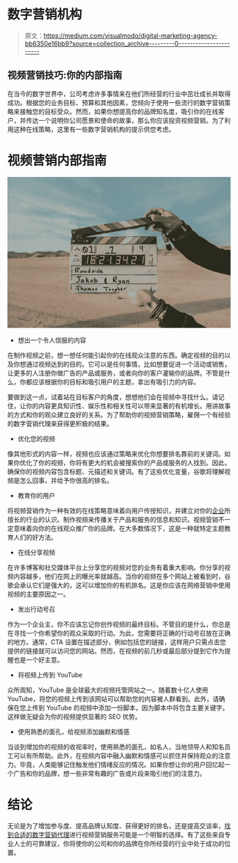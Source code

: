 # 数字营销机构

> 原文：<https://medium.com/visualmodo/digital-marketing-agency-bb6350e16bb9?source=collection_archive---------0----------------------->

## 视频营销技巧:你的内部指南

在当今的数字世界中，公司考虑许多事情来在他们所经营的行业中茁壮成长并取得成功。根据您的业务目标、预算和其他因素，您倾向于使用一些流行的数字营销策略来接触您的目标受众。然而，如果你想提高你的品牌知名度，吸引你的在线客户，并传达一个说明你公司愿景和使命的故事，那么你应该投资视频营销。为了利用这种在线策略，这里有一些数字营销机构的提示供您考虑。

# 视频营销内部指南

![](img/9c67d69a43f7a9abca16c7bdd7ac5068.png)

*   想出一个令人信服的内容

在制作视频之前，想一想任何能引起你的在线观众注意的东西。确定视频的目的以及你想通过视频达到的目的。它可以是任何事情，比如想要促进一个活动或销售，让更多的人注册你做广告的产品或服务，或者向你的客户灌输你的品牌。不管是什么，你都应该根据你的目标和吸引用户的主题，拿出有吸引力的内容。

要做到这一点，试着站在目标客户的角度，想想他们会在视频中寻找什么。请记住，让你的内容更具知识性、娱乐性和相关性可以带来显著的有机增长。用讲故事的方式和你的观众建立良好的关系。为了帮助你的视频营销策略，雇佣一个有经验的数字营销代理来获得更积极的结果。

*   优化您的视频

像其他形式的内容一样，视频也应该通过策略来优化你想要排名靠前的关键词。如果你优化了你的视频，你将有更大的机会被搜索你的产品或服务的人找到。因此，确保你的视频内容包含标题、元描述和关键词。有了这些优化变量，谷歌将理解视频是怎么回事，并给予你很高的排名。

*   教育你的用户

将视频营销作为一种有效的在线策略意味着向用户传授知识，并建立对你的[企业](https://awards.visualmodo.com/)所擅长的行业的认识。制作视频来传播关于产品和服务的信息和知识。视频营销不一定意味着向你的在线观众推广你的品牌。在大多数情况下，这是一种就特定主题教育人们的好方法。

*   在线分享视频

在许多博客和社交媒体平台上分享您的视频对您的业务有着重大影响。你分享的视频内容越多，他们在网上的曝光率就越高。当你的视频在多个网站上被看到时，谷歌会承认它们是强大的，这可以增加你的有机排名。这是你应该在网络营销中使用视频的主要原因之一。

*   发出行动号召

作为一个企业主，你不应该忘记你创作视频的最终目标。不管目的是什么，你总是在寻找一个你希望你的观众采取的行动。为此，您需要将正确的行动号召放在正确的地方。通常，CTA 设置在描述部分，例如包括您的链接，这样用户只需点击您提供的链接就可以访问您的网站。然而，在视频的前几秒或最后部分提到它作为提醒也是一个好主意。

*   将视频上传到 YouTube

众所周知，YouTube 是全球最大的视频托管网站之一。随着数十亿人使用 YouTube，将您的视频上传到该网站可以帮助您的内容被人群看到。此外，请确保在您上传到 YouTube 的视频中添加一份脚本，因为脚本中将包含主要关键字。这样做无疑会为你的视频提供显著的 SEO 优势。

*   使用熟悉的面孔，给视频添加幽默和情感

当谈到增加你的视频的收视率时，使用熟悉的面孔，如名人，当地领导人和知名员工可以有所帮助。此外，在视频内容中融入幽默和情感可以抓住并保持观众的注意力。毕竟，人类能够记住触发他们情绪反应的情况。如果你想让你的用户回忆起一个广告和你的品牌，想一些非常有趣的广告或片段来吸引他们的注意力。

# 结论

无论是为了增加参与度、提高品牌认知度、获得更好的排名，还是提高交谈率，[找到合适的数字营销代理](https://www.forbes.com/sites/forbesagencycouncil/2018/07/02/how-to-choose-the-right-digital-agency-for-your-business/#166180afe120)进行视频营销服务可能是一个明智的选择。有了这些来自专业人士的可靠建议，你将使你的公司和你的品牌在你所经营的行业中处于成功的位置。